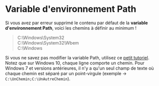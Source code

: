 # Variable d'environnement Path

Si vous avez par erreur supprimé le contenu par défaut de la **variable d'environnement Path**, voici les chemins à définir au minimum !

> C:\Windows\System32<br>C:\Windows\System32\Wbem<br>C:\Windows

Si vous ne savez pas modifier la variable Path, utilisez ce [petit tutoriel](https://www.youtube.com/watch?v=M2BWTJXDJXY). Notez que sur Windows 10, chaque ligne comporte un chemin. Pour Windows 7 et versions antérieures, il n'y a qu'un seul champ de texte où chaque chemin est séparé par un point-virgule (exemple -> `C:\UnChemin;C:\UnAutreChemin`).
